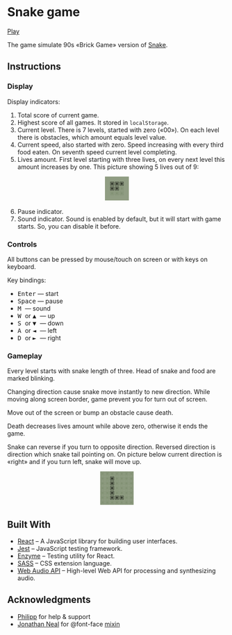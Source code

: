 # Snake game

[Play](https://whtalx.github.io/react-snek/)

The game simulate 90s «Brick Game» version of [Snake](https://en.wikipedia.org/wiki/Snake_(video_game_genre)).

## Instructions

### Display

Display indicators:
1) Total score of current game.
2) Highest score of all games. It stored in `localStorage`.
3) Current level. There is 7 levels, started with zero («00»). On each level there is obstacles, which amount equals level value.
4) Current speed, also started with zero. Speed increasing with every third food eaten. On seventh speed current level completing.
5) Lives amount. First level starting with three lives, on every next level this amount increases by one. This picture showing 5 lives out of 9:
<div align="center"><img src="./images/lives.png" /></div>

6) Pause indicator.
7) Sound indicator. Sound is enabled by default, but it will start with game starts. So, you can disable it before.

### Controls

All buttons can be pressed by mouse/touch on screen or with keys on keyboard.

Key bindings:
* <kbd>Enter</kbd> — start
* <kbd>Space</kbd> — pause
* <kbd> M </kbd> — sound
* <kbd> W </kbd> or <kbd> &#9650; </kbd> — up
* <kbd> S </kbd> or <kbd> &#9660; </kbd> — down
* <kbd> A </kbd> or <kbd> &#9668; </kbd> — left
* <kbd> D </kbd> or <kbd> &#9658; </kbd> — right

### Gameplay

Every level starts with snake length of three. Head of snake and food are marked blinking.

Changing direction cause snake move instantly to new direction. While moving along screen border, game prevent you for turn out of screen.

Move out of the screen or bump an obstacle cause death.

Death decreases lives amount while above zero, otherwise it ends the game.

Snake can reverse if you turn to opposite direction. Reversed direction is direction which snake tail pointing on. On picture below current direction is «right» and if you turn left, snake will move up.
<div align="center"><img src="./images/reverse.png" /></div>

## Built With

* [React](https://reactjs.org/) – A JavaScript library for building user interfaces.
* [Jest](https://jestjs.io/) – JavaScript testing framework.
* [Enzyme](https://airbnb.io/enzyme/) – Testing utility for React.
* [SASS](https://sass-lang.com/) – CSS extension language.
* [Web Audio API](https://www.w3.org/TR/webaudio/) – High-level Web API for processing and synthesizing audio.

## Acknowledgments

* [Philipp](https://github.com/psr1919plus21) for help & support
* [Jonathan Neal](https://gist.github.com/jonathantneal) for @font-face [mixin](https://gist.github.com/jonathantneal/d0460e5c2d5d7f9bc5e6)
